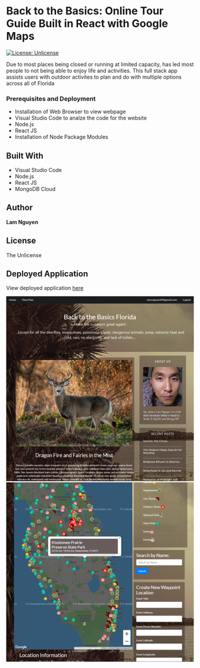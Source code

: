 # Back to the Basics: Online Tour Guide Built in React with Google Maps
[![License: Unlicense](https://img.shields.io/badge/license-Unlicense-blue.svg)](http://unlicense.org/)

  Due to most places being closed or running at limited capacity, has led most people to not being able to enjoy life and activities.  This full stack app assists users with outdoor activites to plan and do with multiple options across all of Florida

### Prerequisites and Deployment

* Installation of Web Browser to view webpage
* Visual Studio Code to analze the code for the website
* Node.js
* React JS
* Installation of Node Package Modules
 
## Built With

* Visual Studio Code
* Node.js
* React JS
* MongoDB Cloud
  
## Author

**Lam Nguyen**

## License

The Unlicense

## Deployed Application

View deployed application [here](https://back-to-the-basics.herokuapp.com/)

![Blog Component](./Wireframes/Screenshot.PNG)
![Interactive Map](./Wireframes/Screenshot_02.PNG)
  






